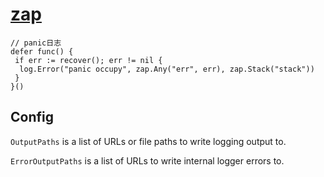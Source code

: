 # [zap](https://pkg.go.dev/go.uber.org/zap)

```golang
// panic日志
defer func() {
 if err := recover(); err != nil {
  log.Error("panic occupy", zap.Any("err", err), zap.Stack("stack"))
 }
}()
```

## Config

`OutputPaths` is a list of URLs or file paths to write logging output to.

`ErrorOutputPaths` is a list of URLs to write internal logger errors to.
